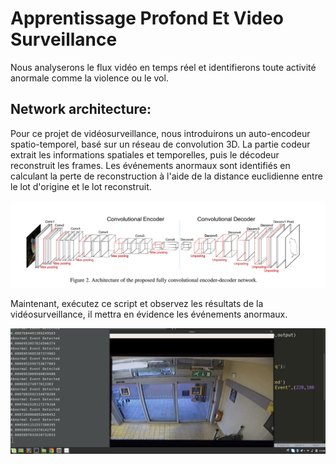 # Apprentissage Profond Et Video Surveillance

Nous analyserons le flux vidéo en temps réel et identifierons toute activité anormale comme la violence ou le vol.

## Network architecture:

Pour ce projet de vidéosurveillance, nous introduirons un auto-encodeur spatio-temporel, basé sur un réseau de convolution 3D. La partie codeur extrait les informations spatiales et temporelles, puis le décodeur reconstruit les frames. Les événements anormaux sont identifiés en calculant la perte de reconstruction à l'aide de la distance euclidienne entre le lot d'origine et le lot reconstruit.

<img src="./img/arch.png" />

Maintenant, exécutez ce script et observez les résultats de la vidéosurveillance, il mettra en évidence les événements anormaux.

<img src="./img/video.gif" />